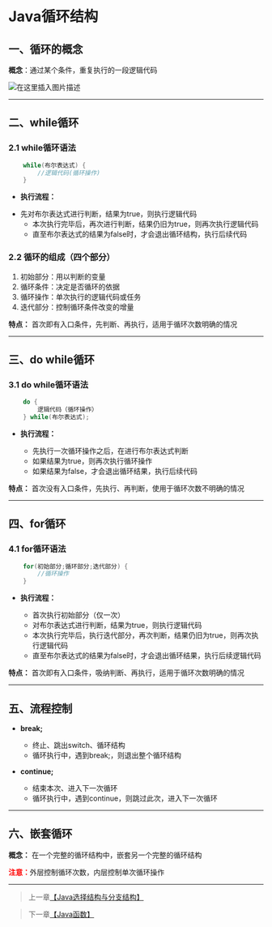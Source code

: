 # Java循环结构



## 一、循环的概念

**概念**：通过某个条件，重复执行的一段逻辑代码

![在这里插入图片描述](https://gitee.com/Ziphtracks/Figurebed/raw/master/img/20200503181758.png)
****

## 二、while循环
### 2.1 while循环语法

```java
	while(布尔表达式) {
		//逻辑代码(循环操作)
	}
```

 - **执行流程：**
* 先对布尔表达式进行判断，结果为true，则执行逻辑代码
	* 本次执行完毕后，再次进行判断，结果仍旧为true，则再次执行逻辑代码
	* 直至布尔表达式的结果为false时，才会退出循环结构，执行后续代码

### 2.2 循环的组成（四个部分）

 1. 初始部分：用以判断的变量
 2. 循环条件：决定是否循环的依据
 3. 循环操作：单次执行的逻辑代码或任务
 4. 迭代部分：控制循环条件改变的增量

**特点：** 首次即有入口条件，先判断、再执行，适用于循环次数明确的情况
****
<a id="3"> </a>
## 三、do while循环
### 3.1 do while循环语法

```java
	do {
		逻辑代码（循环操作）
	} while(布尔表达式);
```

 - **执行流程：**

	*  先执行一次循环操作之后，在进行布尔表达式判断
	*  如果结果为true，则再次执行循环操作
	* 如果结果为false，才会退出循环结果，执行后续代码

**特点：** 首次没有入口条件，先执行、再判断，使用于循环次数不明确的情况
****
<a id="4"> </a>
## 四、for循环
### 4.1 for循环语法

```java
	for(初始部分;循环部分;迭代部分) {
		//循环操作
	}
```

 - **执行流程：**

	* 首次执行初始部分（仅一次）
	* 对布尔表达式进行判断，结果为true，则执行逻辑代码
	* 本次执行完毕后，执行迭代部分，再次判断，结果仍旧为true，则再次执行逻辑代码
	* 直至布尔表达式的结果为false时，才会退出循环结果，执行后续逻辑代码

**特点：** 首次即有入口条件，吸纳判断、再执行，适用于循环次数明确的情况
****
<a id="5"> </a>
## 五、流程控制
 - **break;**

	* 终止、跳出switch、循环结构
	* 循环执行中，遇到break;，则退出整个循环结构

 - **continue;**
	* 结束本次、进入下一次循环
	* 循环执行中，遇到continue，则跳过此次，进入下一次循环
****
<a id="6"> </a>
## 六、嵌套循环
**概念：** 在一个完整的循环结构中，嵌套另一个完整的循环结构

<font color="red">**注意：**</font>外层控制循环次数，内层控制单次循环操作
****



> 上一章[【Java选择结构与分支结构】]()

> 下一章[【Java函数】]()